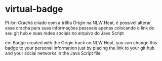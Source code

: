 # virtual-badge
Pt-br:
Crachá criado com a trilha Origin na NLW Heat, 
é possivel alterar esse cracha para suas informações pessoais apenas colocando o link do seu git hub e suas redes sociais no arquivo do Java Script

en:
Badge created with the Origin track on NLW Heat,
you can change this badge to your personal information just by placing the link to your git hub and your social networks in the Java Script file
